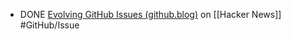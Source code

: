 - DONE [Evolving GitHub Issues (github.blog)](https://news.ycombinator.com/item?id=41708174) on [[Hacker News]] #GitHub/Issue